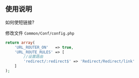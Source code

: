 ## 使用说明

如何使短链接?

修改文件 `Common/Conf/config.php`
```php
return array(
    'URL_ROUTER_ON'   => true,
    'URL_ROUTE_RULES' => [
        //设置路由
        'redirect/:redirect$' => 'Redirect/Redirect/link'
    ]
);

```
